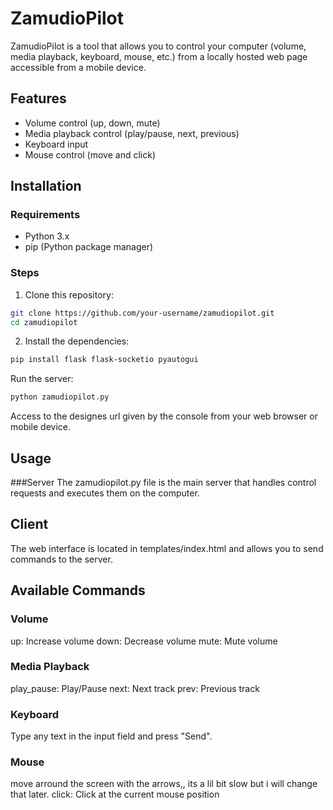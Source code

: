 # ZamudioPilot

ZamudioPilot is a tool that allows you to control your computer (volume, media playback, keyboard, mouse, etc.) from a locally hosted web page accessible from a mobile device.

## Features

- Volume control (up, down, mute)
- Media playback control (play/pause, next, previous)
- Keyboard input
- Mouse control (move and click)

## Installation

### Requirements

- Python 3.x
- pip (Python package manager)

### Steps

1. Clone this repository:

```bash
git clone https://github.com/your-username/zamudiopilot.git
cd zamudiopilot
```

2. Install the dependencies:
```bash
pip install flask flask-socketio pyautogui
```
Run the server:
```bash
python zamudiopilot.py
```

Access to the designes url given by the console from your web browser or mobile device.
## Usage
###Server
The zamudiopilot.py file is the main server that handles control requests and executes them on the computer.

## Client
The web interface is located in templates/index.html and allows you to send commands to the server.

## Available Commands
### Volume
up: Increase volume
down: Decrease volume
mute: Mute volume
### Media Playback
play_pause: Play/Pause
next: Next track
prev: Previous track
### Keyboard
Type any text in the input field and press "Send".
### Mouse
move arround the screen with the arrows,, its a lil bit slow but i will change that later.
click: Click at the current mouse position
